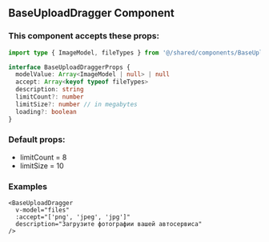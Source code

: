 ## BaseUploadDragger Component

### This component accepts these props:

```ts
import type { ImageModel, fileTypes } from '@/shared/components/BaseUpload/types'

interface BaseUploadDraggerProps {
  modelValue: Array<ImageModel | null> | null
  accept: Array<keyof typeof fileTypes>
  description: string
  limitCount?: number
  limitSize?: number // in megabytes
  loading?: boolean
}
```

### Default props:

- limitCount = 8
- limitSize = 10

### Examples

```vue
<BaseUploadDragger
  v-model="files"
  :accept="['png', 'jpeg', 'jpg']"
  description="Загрузите фотографии вашей автосервиса"
/>
```
